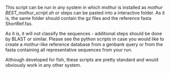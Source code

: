 This script can be run in any system in which mothur is installed as <i>mothur BEST_mothur_script.sh</i> or steps can be pasted into a interactive folder. As it is, the same folder should contain the gz files and the reference fasta ShortRef.fas.</p>
As it is, it will not classify the sequences - additional steps should be done by BLAST or similar. Please see the python scripts in case you would like to create a mothur-like reference database from  a genbank query or from the fasta containing all representative sequences from your run.</p>
Although developed for fish, these scripts are pretty standard and would obviously work in any other system.
